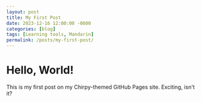 ```yaml
---
layout: post
title: My First Post
date: 2023-12-16 12:00:00 -0600
categories: [blog]
tags: [Learning tools, Mandarin]
permalink: /posts/my-first-post/
---
```


# Hello, World!

This is my first post on my Chirpy-themed GitHub Pages site. Exciting, isn't it?

